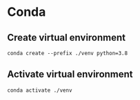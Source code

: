 # Conda

## Create virtual environment
```shell
conda create --prefix ./venv python=3.8
```

## Activate virtual environment
```shell
conda activate ./venv
```

